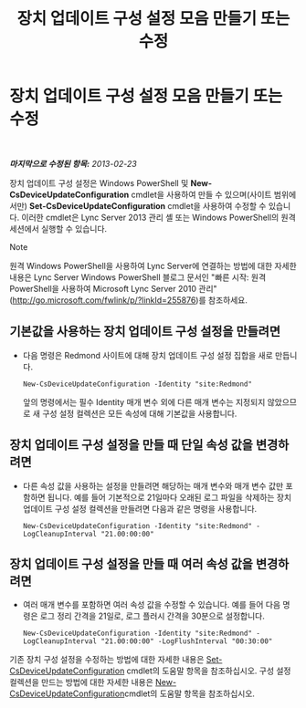 ﻿---
title: 장치 업데이트 구성 설정 모음 만들기 또는 수정
TOCTitle: 장치 업데이트 구성 설정 모음 만들기 또는 수정
ms:assetid: 3e8ce95f-a8c8-417c-b1f7-0f759a567aff
ms:mtpsurl: https://technet.microsoft.com/ko-kr/library/JJ994029(v=OCS.15)
ms:contentKeyID: 52056825
ms.date: 08/10/2015
mtps_version: v=OCS.15
ms.translationtype: HT
---

# 장치 업데이트 구성 설정 모음 만들기 또는 수정

 

_**마지막으로 수정된 항목:** 2013-02-23_

장치 업데이트 구성 설정은 Windows PowerShell 및 **New-CsDeviceUpdateConfiguration** cmdlet을 사용하여 만들 수 있으며(사이트 범위에서만) **Set-CsDeviceUpdateConfiguration** cmdlet을 사용하여 수정할 수 있습니다. 이러한 cmdlet은 Lync Server 2013 관리 셸 또는 Windows PowerShell의 원격 세션에서 실행할 수 있습니다.


> [!NOTE]
> 원격 Windows PowerShell을 사용하여 Lync Server에 연결하는 방법에 대한 자세한 내용은 Lync Server Windows PowerShell 블로그 문서인 "빠른 시작: 원격 PowerShell을 사용하여 Microsoft Lync Server 2010 관리"(<A href="http://go.microsoft.com/fwlink/p/?linkid=255876">http://go.microsoft.com/fwlink/p/?linkId=255876</A>)를 참조하세요.




## 기본값을 사용하는 장치 업데이트 구성 설정을 만들려면

  - 다음 명령은 Redmond 사이트에 대해 장치 업데이트 구성 설정 집합을 새로 만듭니다.
    
        New-CsDeviceUpdateConfiguration -Identity "site:Redmond"
    
    앞의 명령에서는 필수 Identity 매개 변수 외에 다른 매개 변수는 지정되지 않았으므로 새 구성 설정 컬렉션은 모든 속성에 대해 기본값을 사용합니다.

## 장치 업데이트 구성 설정을 만들 때 단일 속성 값을 변경하려면

  - 다른 속성 값을 사용하는 설정을 만들려면 해당하는 매개 변수와 매개 변수 값만 포함하면 됩니다. 예를 들어 기본적으로 21일마다 오래된 로그 파일을 삭제하는 장치 업데이트 구성 설정 컬렉션을 만들려면 다음과 같은 명령을 사용합니다.
    
        New-CsDeviceUpdateConfiguration -Identity "site:Redmond" -LogCleanupInterval "21.00:00:00"

## 장치 업데이트 구성 설정을 만들 때 여러 속성 값을 변경하려면

  - 여러 매개 변수를 포함하면 여러 속성 값을 수정할 수 있습니다. 예를 들어 다음 명령은 로그 정리 간격을 21일로, 로그 플러시 간격을 30분으로 설정합니다.
    
        New-CsDeviceUpdateConfiguration -Identity "site:Redmond" -LogCleanupInterval "21.00:00:00" -LogFlushInterval "00:30:00"

기존 장치 구성 설정을 수정하는 방법에 대한 자세한 내용은 [Set-CsDeviceUpdateConfiguration](https://docs.microsoft.com/en-us/powershell/module/skype/Set-CsDeviceUpdateConfiguration) cmdlet의 도움말 항목을 참조하십시오. 구성 설정 컬렉션을 만드는 방법에 대한 자세한 내용은 [New-CsDeviceUpdateConfiguration](https://docs.microsoft.com/en-us/powershell/module/skype/New-CsDeviceUpdateConfiguration)cmdlet의 도움말 항목을 참조하십시오.


